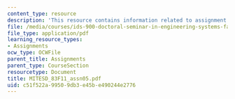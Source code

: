 ```yaml
---
content_type: resource
description: 'This resource contains information related to assignment 5: book review.'
file: /media/courses/ids-900-doctoral-seminar-in-engineering-systems-fall-2011/c51f522a99509db3e45be490244e2776_MITESD_83F11_assn05.pdf
file_type: application/pdf
learning_resource_types:
- Assignments
ocw_type: OCWFile
parent_title: Assignments
parent_type: CourseSection
resourcetype: Document
title: MITESD_83F11_assn05.pdf
uid: c51f522a-9950-9db3-e45b-e490244e2776
---
```

